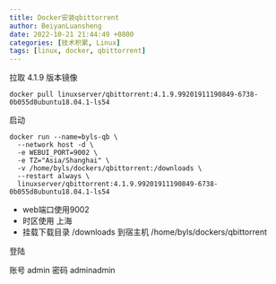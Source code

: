 ```yaml
---
title: Docker安装qbittorrent
author: BeiyanLuansheng
date: 2022-10-21 21:44:49 +0800
categories: [技术积累, Linux]
tags: [linux, docker, qbittorrent]
---
```



拉取 4.1.9 版本镜像

```shell
docker pull linuxserver/qbittorrent:4.1.9.99201911190849-6738-0b055d8ubuntu18.04.1-ls54
```

启动

```shell
docker run --name=byls-qb \
  --network host -d \
  -e WEBUI_PORT=9002 \
  -e TZ="Asia/Shanghai" \
  -v /home/byls/dockers/qbittorrent:/downloads \
  --restart always \
  linuxserver/qbittorrent:4.1.9.99201911190849-6738-0b055d8ubuntu18.04.1-ls54
```

- web端口使用9002
- 时区使用 上海
- 挂载下载目录 /downloads 到宿主机 /home/byls/dockers/qbittorrent

登陆

账号 admin
密码 adminadmin